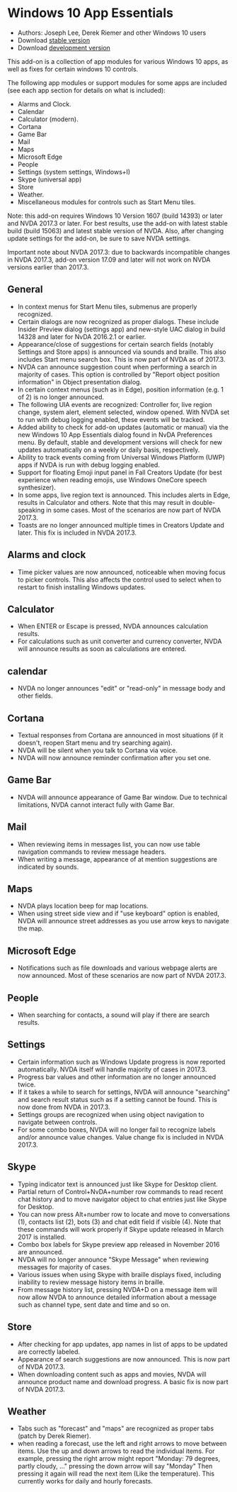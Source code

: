 # Windows 10 App Essentials

* Authors: Joseph Lee, Derek Riemer and other Windows 10 users
* Download [stable version][1]
* Download [development version][2]

This add-on is a collection of app modules for various Windows 10 apps, as well as fixes for certain windows 10 controls.

The following app modules or support modules for some apps are included (see each app section for details on what is included):

* Alarms and Clock.
* Calendar
* Calculator (modern).
* Cortana
* Game Bar
* Mail
* Maps
* Microsoft Edge
* People
* Settings (system settings, Windows+I)
* Skype (universal app)
* Store
* Weather.
* Miscellaneous modules for controls such as Start Menu tiles.

Note: this add-on requires Windows 10 Version 1607 (build 14393) or later and NVDA 2017.3 or later. For best results, use the add-on with latest stable build (build 15063) and latest stable version of NVDA. Also, after changing update settings for the add-on, be sure to save NVDA settings.

Important note about NVDA 2017.3: due to backwards incompatible changes in NVDA 2017.3, add-on version 17.09 and later will not work on NVDA versions earlier than 2017.3.

## General

* In context menus for Start Menu tiles, submenus are properly recognized.
* Certain dialogs are now recognized as proper dialogs. These include Insider Preview dialog (settings app) and new-style UAC dialog in build 14328 and later for NvDA 2016.2.1 or earlier.
* Appearance/close of suggestions for certain search fields (notably Settings and Store apps) is announced via sounds and braille. This also includes Start menu search box. This is now part of NVDA as of 2017.3.
* NVDA can announce suggestion count when performing a search in majority of cases. This option is controlled by "Report object position information" in Object presentation dialog.
* In certain context menus (such as in Edge), position information (e.g. 1 of 2) is no longer announced.
* The following UIA events are recognized: Controller for, live region change, system alert, element selected, window opened. With NVDA set to run with debug logging enabled, these events will be tracked.
* Added ability to check for add-on updates (automatic or manual) via the new Windows 10 App Essentials dialog found in NvDA Preferences menu. By default, stable and development versions will check for new updates automatically on a weekly or daily basis, respectively.
* Ability to track events coming from Universal Windows Platform (UWP) apps if NVDA is run with debug logging enabled.
* Support for floating Emoji input panel in Fall Creators Update (for best experience when reading emojis, use Windows OneCore speech synthesizer).
* In some apps, live region text is announced. This includes alerts in Edge, results in Calculator and others. Note that this may result in double-speaking in some cases. Most of the scenarios are now part of NVDA 2017.3.
* Toasts are no longer announced multiple times in Creators Update and later. This fix is included in NVDA 2017.3.

## Alarms and clock

* Time picker values are now announced, noticeable when moving focus to picker controls. This also affects the control used to select when to restart to finish installing Windows updates.

## Calculator

* When ENTER or Escape is pressed, NVDA announces calculation results.
* For calculations such as unit converter and currency converter, NVDA will announce results as soon as calculations are entered.

## calendar

* NVDA no longer announces "edit" or "read-only" in message body and other fields.

## Cortana

* Textual responses from Cortana are announced in most situations (if it doesn't, reopen Start menu and try searching again).
* NVDA will be silent when you talk to Cortana via voice.
* NVDA will now announce reminder confirmation after you set one.

## Game Bar

* NVDA will announce appearance of Game Bar window. Due to technical limitations, NVDA cannot interact fully with Game Bar.

## Mail

* When reviewing items in messages list, you can now use table navigation commands to review message headers.
* When writing a message, appearance of at mention suggestions are indicated by sounds.

## Maps

* NVDA plays location beep for map locations.
* When using street side view and if "use keyboard" option is enabled, NVDA will announce street addresses as you use arrow keys to navigate the map.

## Microsoft Edge

* Notifications such as file downloads and various webpage alerts are now announced. Most of these scenarios are now part of NVDA 2017.3.

## People

* When searching for contacts, a sound will play if there are search results.

## Settings

* Certain information such as Windows Update progress is now reported automatically. NVDA itself will handle majority of cases in 2017.3.
* Progress bar values and other information are no longer announced twice.
* If it takes a while to search for settings, NVDA will announce "searching" and search result status such as if a setting cannot be found. This is now done from NVDA in 2017.3.
* Settings groups are recognized when using object navigation to navigate between controls.
* For some combo boxes, NVDA will no longer fail to recognize labels and/or announce value changes. Value change fix is included in NVDA 2017.3.

## Skype

* Typing indicator text is announced just like Skype for Desktop client.
* Partial return of Control+NvDA+number row commands to read recent chat history and to move navigator object to chat entries just like Skype for Desktop.
* You can now press Alt+number row to locate and move to conversations (1), contacts list (2), bots (3) and chat edit field if visible (4). Note that these commands will work properly if Skype update released in March 2017 is installed.
* Combo box labels for Skype preview app released in November 2016 are announced.
* NVDA will no longer announce "Skype Message" when reviewing messages for majority of cases.
* Various issues when using Skype with braille displays fixed, including inability to review message history items in braille.
* From message history list, pressing NVDA+D on a message item will now allow NVDA to announce detailed information about a message such as channel type, sent date and time and so on.

## Store

* After checking for app updates, app names in list of apps to be updated are correctly labeled.
* Appearance of search suggestions are now announced. This is now part of NVDA 2017.3.
* When downloading content such as apps and movies, NVDA will announce product name and download progress. A basic fix is now part of NVDA 2017.3.

## Weather

* Tabs such as "forecast" and "maps" are recognized as proper tabs (patch by Derek Riemer).
* when reading a forecast, use the left and right arrows to move between items. Use the up and down arrows to read the individual items. For example, pressing the right arrow might report "Monday: 79 degrees, partly cloudy, ..." pressing the down arrow will say "Monday" Then pressing it again will read the next item (Like the temperature). This currently works for daily and hourly forecasts.

[1]: https://addons.nvda-project.org/files/get.php?file=w10

[2]: https://addons.nvda-project.org/files/get.php?file=w10-dev
